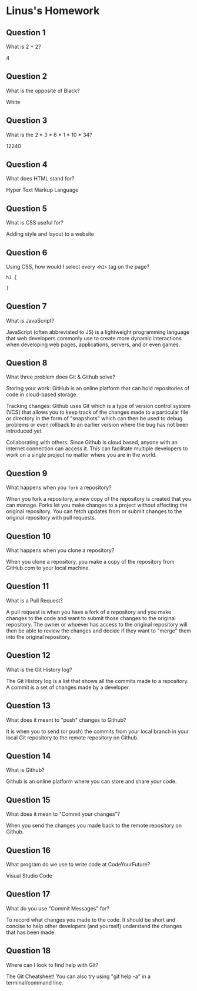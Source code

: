 # Linus's Homework

## Question 1

What is 2 + 2?

4

## Question 2

What is the opposite of Black?

White

## Question 3

What is the  2 * 3 * 6 * 1 * 10 * 34?

12240

## Question 4 

What does HTML stand for?

Hyper Text Markup Language

## Question 5

What is CSS useful for?

Adding style and layout to a website

## Question 6

Using CSS, how would I select every `<h1>` tag on the page?

```css
h1 {

}
```

## Question 7

What is JavaScript?

JavaScript (often abbreviated to JS) is a lightweight programming language that web developers commonly use to create more dynamic interactions when developing web pages, applications, servers, and or even games.

## Question 8

What three problem does Git & Github solve?

Storing your work: GitHub is an online platform that can hold repositories of code in cloud-based storage.

Tracking changes: Github uses Git which is a type of version control system (VCS) that allows you to keep track of the changes made to a particular file or directory in the form of "snapshots" which can then be used to debug problems or even rollback to an earlier version where the bug has not been introduced yet.

Collaborating with others: Since Github is cloud based, anyone with an internet connection can access it. This can facilitate multiple developers to work on a single project no matter where you are in the world.

## Question 9

What happens when you `fork` a repository?

When you fork a repository, a new copy of the repository is created that you can manage. Forks let you make changes to a project without affecting the original repository. You can fetch updates from or submit changes to the original repository with pull requests.

## Question 10 

What happens when you clone a repository?

When you clone a repository, you make a copy of the repository from GitHub.com to your local machine.

## Question 11

What is a Pull Request?

A pull request is when you have a fork of a repository and you make changes to the code and want to submit those changes to the original repository. The owner or whoever has access to the original repository will then be able to review the changes and decide if they want to "merge" them into the original repository.

## Question 12

What is the Git History log?

The Git History log is a list that shows all the commits made to a repository. A commit is a set of changes made by a developer.

## Question 13

What does it meant to "push" changes to Github?

It is when you to send (or push) the commits from your local branch in your local Git repository to the remote repository on Github.

## Question 14

What is Github?

Github is an online platform where you can store and share your code.

## Question 15

What does it mean to "Commit your changes"?

When you send the changes you made back to the remote repository on Github.

## Question 16

What program do we use to write code at CodeYourFuture?

Visual Studio Code

## Question 17

What do you use "Commit Messages" for?

To record what changes you made to the code. It should be short and concise to help other developers (and yourself) understand the changes that has been made.

## Question 18

Where can I look to find help with Git?

The Git Cheatsheet! You can also try using "git help -a" in a terminal/command line.
